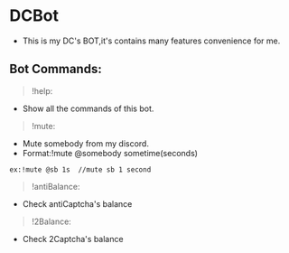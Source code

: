 # DCBot
- This is my DC's BOT,it's contains many features convenience for me.

## Bot Commands:
>!help:

- Show all the commands of this bot.

>!mute:

- Mute somebody from my discord.
- Format:!mute @somebody sometime(seconds)
  
```ex:!mute @sb 1s  //mute sb 1 second```

>!antiBalance:

- Check antiCaptcha's balance 

>!2Balance:

- Check 2Captcha's balance
